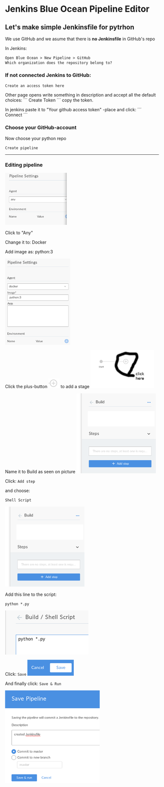 # Jenkins Blue Ocean Pipeline Editor #

## Let's make simple Jenkinsfile for pytrhon ##
We use GitHub and we asume that there is
**no Jenkinsfile** in GitHub's repo

In Jenkins:
```
Open Blue Ocean > New Pipeline > GitHub
Which organization does the repository belong to?
```

### If not connected Jenkins to GitHub: ###
  ```
  Create an access token here
  ```
  Other page opens write something in description
  and accept all the default choices:
  ´´´
  Create Token
  ´´´
  copy the token.

  In jenkins paste it to "Your github access token" -place and click:
  ´´´
  Connect
  ´´´


### Choose your GitHub-account ###

Now choose your python repo
```
Create pipeline
```

----------------------------------------
### Editing pipeline ###

![default](https://github.com/lnxbusdrvr/docs/blob/master/img/jknsBOceanPipelineEditor01.png)

Click to "Any"

Change it to: Docker

Add image as: python:3

![Docker with python:3](https://github.com/lnxbusdrvr/docs/blob/master/img/jknsBOceanPipelineEditor02.png)

Click the plus-button ![plus-button](https://github.com/lnxbusdrvr/docs/blob/master/img/jknsBOceanPipelineEditor03.png) to add a stage ![larger-plus-button](https://github.com/lnxbusdrvr/docs/blob/master/img/jknsBOceanPipelineEditor04.png)

Name it to Build as seen on picture
![build](https://github.com/lnxbusdrvr/docs/blob/master/img/jknsBOceanPipelineEditor05.png)

Click: ```Add step```

and choose:
```
Shell Script
```
![Shell Script](https://github.com/lnxbusdrvr/docs/blob/master/img/jknsBOceanPipelineEditor05.png)

Add this line to the script:
```
python *.py
```

![sh](https://github.com/lnxbusdrvr/docs/blob/master/jknsBOceanPipelineEditor07.png)

Click: ``` Save ``` ![Save](https://github.com/lnxbusdrvr/docs/blob/master/img/jknsBOceanPipelineEditor08.png)

And finally click: ``` Save & Run ```

![Done](https://github.com/lnxbusdrvr/docs/blob/master/img/jknsBOceanPipelineEditor09.png)




